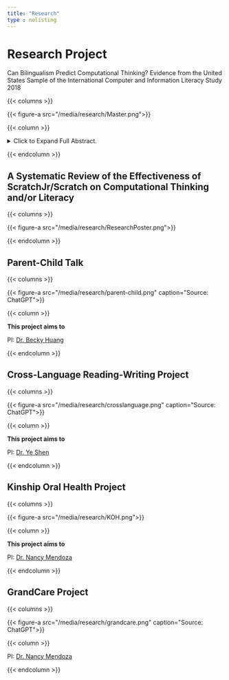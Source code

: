 ```yaml
---
title: "Research"
type : nolisting
---
```


# Research Project

Can Bilingualism Predict Computational Thinking? Evidence from the United States Sample of the International Computer and Information Literacy Study 2018

{{< columns >}}

{{< figure-a src="/media/research/Master.png">}}

{{< column >}}

<details>
<summary>Click to Expand Full Abstract. </summary>
<p style="text-align: justify;">
Numerous studies have explored the cognitive advantages of bilingualism,
highlighting its potential to enhance various cognitive abilities. Understanding these
associations can help educators and parents support bilingual students in leveraging their
cognitive strengths to achieve their full potential. However, the relationship between
bilingualism and computational thinking (CT) remains under-researched. The purpose of this
study is to investigate whether bilingualism predicts higher computational thinking
performance, using hierarchical regression analysis on data from the U.S. sample of the
International Computer and Information Literacy Study (ICILS) 2018. Results revealed that
after controlling for gender, race/ethnicity, socioeconomic status, immigration status,
computer experience, and self-efficacy in information and communications technology,
bilingual students scored lower on computational thinking tests than their monolingual peers.
These findings challenge the notion of cognitive advantages associated with bilingualism,
suggesting that its benefits may not extend to all cognitive domains. Furthermore, the study
identifies limitations in current measures of bilingual status and calls for future research to
examine how the complexity of bilingual experiences influences diverse cognitive skills.
</p>
</details>

{{< endcolumn >}}



## A Systematic Review of the Effectiveness of ScratchJr/Scratch on Computational Thinking and/or Literacy 

{{< columns >}}

{{< figure-a src="/media/research/ResearchPoster.png">}}

{{< endcolumn >}}



## Parent-Child Talk

{{< columns >}}

{{< figure-a src="/media/research/parent-child.png" caption="Source: ChatGPT">}}

{{< column >}}

**This project aims to**

PI: [Dr. Becky Huang](https://ehe.osu.edu/teaching-and-learning/directory?id=huang.5088) 

{{< endcolumn >}}


## Cross-Language Reading-Writing Project

{{< columns >}}

{{< figure-a src="/media/research/crosslanguage.png" caption="Source: ChatGPT">}}

{{< column >}}

**This project aims to**

PI: [Dr. Ye Shen](https://www.usf.edu/education/faculty/faculty-profiles/ye-shen.aspx) 

{{< endcolumn >}}


## Kinship Oral Health Project

{{< columns >}}

{{< figure-a src="/media/research/KOH.png">}}

{{< column >}}

**This project aims to**

PI: [Dr. Nancy Mendoza](https://csw.osu.edu/faculty/mendoza-nancy-ph-d/) 

{{< endcolumn >}}




## GrandCare Project

{{< columns >}}

{{< figure-a src="/media/research/grandcare.png" caption="Source: ChatGPT">}}


{{< column >}}

PI: [Dr. Nancy Mendoza](https://csw.osu.edu/faculty/mendoza-nancy-ph-d/) 

{{< endcolumn >}}







